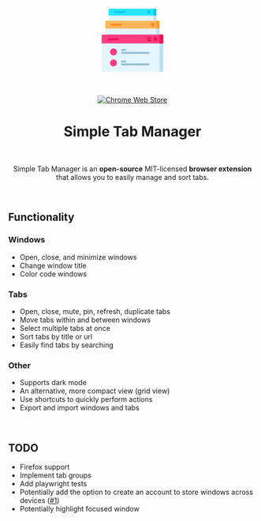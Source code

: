 <p align="center">
  <img alt="Simple Tab Manager logo" src="./static/images/icon-128x128.png">
</p>
<br/>
<p align="center">
  <a rel="noreferrer noopener" href="https://chromewebstore.google.com/detail/simple-tab-manager/mdfbfcbfcohpbdicnpdpcdioggfdddlc">
    <img alt="Chrome Web Store" src="https://img.shields.io/badge/Chrome-141e24.svg?&style=for-the-badge&logo=google-chrome&logoColor=white">
  </a>
<h1 align="center">Simple Tab Manager</h1>
<br/>
<p align="center">
  Simple Tab Manager is an
  <strong>open-source</strong> MIT-licensed
  <strong>browser extension</strong> that allows you to easily manage and sort tabs.
</p>
<br/>

## Functionality

### Windows

- Open, close, and minimize windows
- Change window title
- Color code windows

### Tabs

- Open, close, mute, pin, refresh, duplicate tabs
- Move tabs within and between windows
- Select multiple tabs at once
- Sort tabs by title or url
- Easily find tabs by searching

### Other

- Supports dark mode
- An alternative, more compact view (grid view)
- Use shortcuts to quickly perform actions
- Export and import windows and tabs

<br/>

## TODO

- Firefox support
- Implement tab groups
- Add playwright tests
- Potentially add the option to create an account to store windows across devices ([#1](https://github.com/EpicAlbin03/Simple-Tab-Manager/issues/1))
- Potentially highlight focused window
